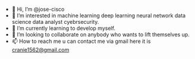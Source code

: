 - 👋 Hi, I’m @jose-cisco
- 👀 I’m interested in machine learning deep learning neural network data science data analyst cyebrsecurity.
- 🌱 I’m currently learning to develop myself.
- 💞️ I’m looking to collaborate on anybody who wants to lift themselves up.
- 📫 How to reach me u can contact me via gmail here it is cranie1562@gmail.com

<!---
jose-cisco/jose-cisco is a ✨ special ✨ repository because its `README.md` (this file) appears on your GitHub profile.
You can click the Preview link to take a look at your changes.
--->
